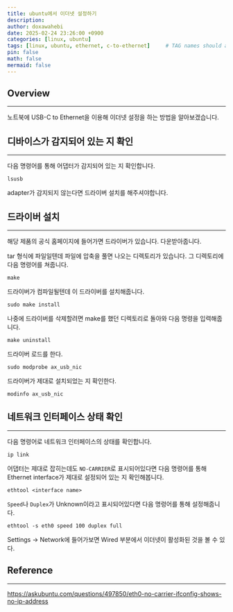 ```yaml
---
title: ubuntu에서 이더넷 설정하기
description: 
author: doxawahebi
date: 2025-02-24 23:26:00 +0900
categories: [linux, ubuntu]
tags: [linux, ubuntu, ethernet, c-to-ethernet]     # TAG names should always be lowercase
pin: false
math: false
mermaid: false
---
```


## Overview
---
노트북에 USB-C to Ethernet을 이용해 이더넷 설정을 하는 방법을 알아보겠습니다.

## 디바이스가 감지되어 있는 지 확인
---

다음 명령어를 통해 어댑터가 감지되어 있는 지 확인합니다.
```shell
lsusb
```

adapter가 감지되지 않는다면 드라이버 설치를 해주셔야합니다.

## 드라이버 설치
---
해당 제품의 공식 홈페이지에 들어가면 드라이버가 있습니다. 다운받아줍니다.

tar 형식에 파일일텐데 파일에 압축을 풀면 나오는 디렉토리가 있습니다.
그 디렉토리에 다음 명령어를 쳐줍니다. 
```shell
make
```
드라이버가 컴파일될텐데 이 드라이버를 설치해줍니다.
```shell
sudo make install
```

나중에 드라이버를 삭제할려면 make를 했던 디렉토리로 돌아와 다음 명령을 입력해줍니다.
```shell
make uninstall
```

드라이버 로드를 한다.
```shell
sudo modprobe ax_usb_nic
```

드라이버가 제대로 설치되었는 지 확인한다.
```shell
modinfo ax_usb_nic 
```

<!-- make -C /lib/modules/$(uname -r)/build M=$(CUR_DIR) -->

## 네트워크 인터페이스 상태 확인
---

다음 명령어로 네트워크 인터페이스의 상태를 확인합니다.
```shell
ip link
```
어댑터는 제대로 잡히는데도 `NO-CARRIER`로 표시되어있다면 다음 명령어를 통해
Ethernet interface가 제대로 설정되어 있는 지 확인해봅니다.
<!-- 다음 명령어를 실행하면 된다. 이더넷이 잡힌다.-->
```shell
ethtool <interface name>
```

`Speed`나 `Duplex`가 Unknown이라고 표시되어있다면 다음 명령어를 통해 설정해줍니다.
```shell
ethtool -s eth0 speed 100 duplex full
```

Settings -> Network에 들어가보면 Wired 부분에서 이더넷이 활성화된 것을 볼 수 있다.

## Reference
---
https://askubuntu.com/questions/497850/eth0-no-carrier-ifconfig-shows-no-ip-address
